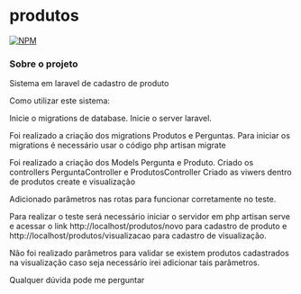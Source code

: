 # produtos

[![NPM](https://img.shields.io/npm/l/react)](https://github.com/horanerd/Pega-preco/blob/main/LICENSE)

### Sobre o projeto

Sistema em laravel de cadastro de produto

Como utilizar este sistema:

Inicie o migrations de database.
Inicie o server laravel.

Foi realizado a criação dos migrations Produtos e Perguntas. Para iniciar os migrations é necessário usar o código php artisan migrate

Foi realizado a criação dos Models Pergunta e Produto.
Criado os controllers PerguntaController e ProdutosController
Criado as viwers dentro de produtos create e visualização

Adicionado parâmetros nas rotas para funcionar corretamente no teste.

Para realizar o teste será necessário iniciar o servidor em php artisan serve e acessar o link http://localhost/produtos/novo para cadastro de produto e http://localhost/produtos/visualizacao para cadastro de visualização.

Não foi realizado parâmetros para validar se existem produtos cadastrados na visualização caso seja necessário irei adicionar tais parâmetros.

Qualquer dúvida pode me perguntar
